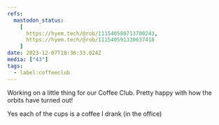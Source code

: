 ```yaml
---
refs:
  mastodon_status:
    [
      https://hyem.tech/@rob/111540580713700243,
      https://hyem.tech/@rob/111540591330637418
    ]
date: 2023-12-07T18:36:33.024Z
media: ["43"]
tags:
  - label:coffeeclub
---
```


Working on a little thing for our Coffee Club. Pretty happy with how the orbits have turned out!

Yes each of the cups is a coffee I drank (in the office)
